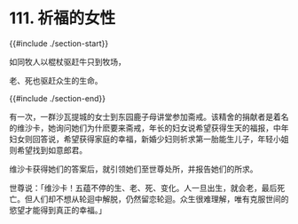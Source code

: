 # 111. 祈福的女性
{{#include ./section-start}}

如同牧人以棍杖驱赶牛只到牧场，

老、死也驱赶众生的生命。

{{#include ./section-end}}

有一次，一群沙瓦提城的女士到东园鹿子母讲堂参加斋戒。该精舍的捐献者是着名的维沙卡，她询问她们为什麽要来斋戒，年长的妇女说希望获得生天的福报，中年妇女则回答说，希望获得家庭的幸福，新婚少妇则祈求第一胎能生儿子，年轻小姐则希望找到如意郎君。

维沙卡获得她们的答案后，就引领她们至世尊处所，并报告她们的所求。

世尊说：「维沙卡！五蕴不停的生、老、死、变化。人一旦出生，就会老，最后死亡。但人们却不想从轮迴中解脱，仍然留恋轮迴。众生很难理解，唯有克服世间的慾望才能得到真正的幸福。」

